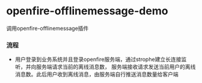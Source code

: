 # openfire-offlinemessage-demo
调用openfire-offlinemessage插件

### 流程

* 用户登录到业务系统并且登录openfire服务端，通过strophe建立长连接监听，并向服务端请求当前的离线消息数，
服务端接收请求发送当前用户的离线消息数。此后用户收到离线消息，由服务端自行推送消息数量给客户端

